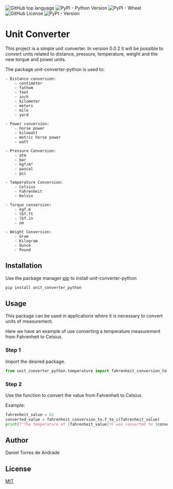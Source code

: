 ![GitHub top language](https://img.shields.io/github/languages/top/Danieltandrade/Unit-Converter)
![PyPI - Python Version](https://img.shields.io/pypi/pyversions/unit_converter_python)
![PyPI - Wheel](https://img.shields.io/pypi/wheel/unit-converter-python)
![GitHub License](https://img.shields.io/github/license/Danieltandrade/Unit-Converter)
![PyPI - Version](https://img.shields.io/pypi/v/unit_converter_python)

# Unit Converter

This project is a simple unit converter.
In version 0.0.2 it will be possible to convert units related to distance, pressure, temperature, weight and the new torque and power units.

The package unit-converter-python is used to:
	
 	- Distance conversion:
		- centimeter
		- fathom
		- feet
		- inch
		- kilometer
		- meters
		- mile
		- yard

	- Power conversion:
		- horse power
		- kilowatt
		- metric horse power
		- watt

	- Pressure Conversion:
		- atm
		- bar
		- kgf/m²
		- pascal
		- psi

	- Temperature Conversion:
		- Celsius
		- Fahrenheit
		- Kelvin

	- Torque conversion:
		- kgf.m
		- lbf.ft
		- lbf.in
		- nm

	- Weight Conversion:
		- Gram
		- Kilogram
		- Ounce
		- Pound

## Installation

Use the package manager [pip](https://pip.pypa.io/en/stable/) to install unit-converter-python

```bash
pip install unit_converter_python
```

## Usage

This package can be used in applications where it is necessary to convert units of measurement.

Here we have an example of use converting a temperature measurement from Fahrenheit to Celsius.

### Step 1
Import the desired package.

```python
from unit_converter_python.temperature import fahrenheit_conversion_to
```

### Step 2
Use the function to convert the value from Fahrenheit to Celsius.

Example:
```python
fahrenheit_value = 62
converted_value = fahrenheit_conversion_to.f_to_c(fahrenheit_value)
print(f"The temperature of {fahrenheit_value}ºF was converted to {converted_value:.2F}ºC.")
```

## Author
Daniel Torres de Andrade

## License
[MIT](https://choosealicense.com/licenses/mit/)
